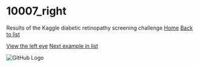 # 10007_right
Results of the Kaggle diabetic retinopathy screening challenge
[Home](https://retinopaty.blob.core.windows.net/size1024/10007_left_0.jpeg) [Back to list](https://retinopaty.blob.core.windows.net/size1024/10007_left_0.jpeg)

[View the left eye](https://retinopaty.blob.core.windows.net/size1024/10007_left_0.jpeg)
[Next example in list](https://retinopaty.blob.core.windows.net/size1024/10007_left_0.jpeg)


![GitHub Logo](https://retinopaty.blob.core.windows.net/size1024/10007_right_0.jpeg)
